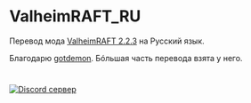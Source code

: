 # ValheimRAFT_RU
Перевод мода [ValheimRAFT 2.2.3](https://thunderstore.io/c/valheim/p/zolantris/ValheimRAFT/) на Русский язык.

Благодарю [gotdemon](https://thunderstore.io/c/valheim/p/gotdemon/ValheimRAFT_RUS/). Бóльшая часть перевода взята у него.

#
<a href="https://discord.gg/TB4rQwNPUh"><img src="https://i.imgur.com/o90tywm.jpg" title="Discord сервер"></a>